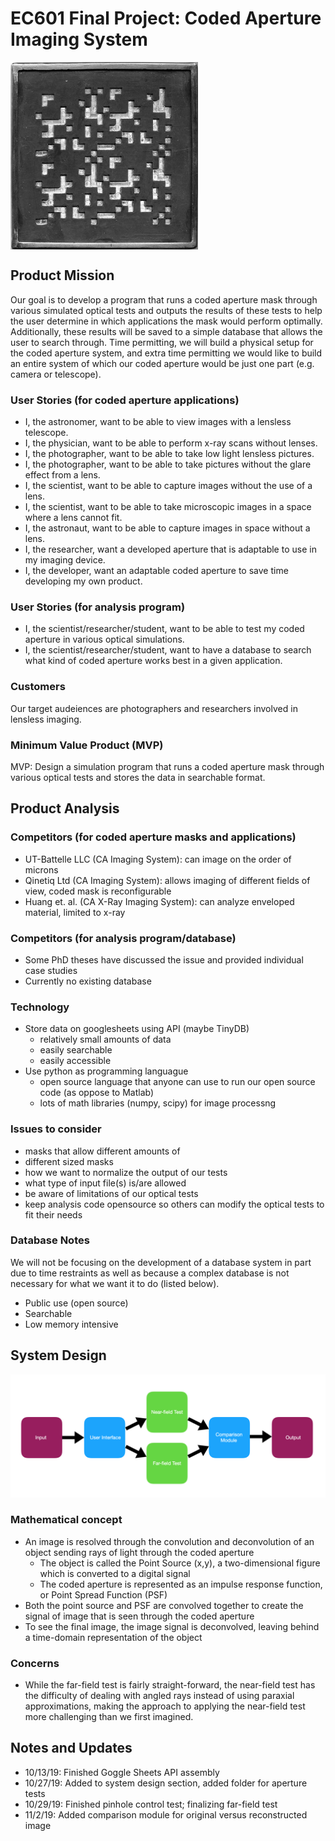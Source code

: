 # EC601 Final Project: Coded Aperture Imaging System
<img src="https://github.com/mbu54/601project/blob/master/Coded_aperture_mask_(for_gamma_camera).jpg" align="middle" style="width:300px;height:300px;">
 
## Product Mission
Our goal is to develop a program that runs a coded aperture mask through various simulated optical tests and outputs the results of these tests to help the user determine in which applications the mask would perform optimally. Additionally, these results will be saved to a simple database that allows the user to search through. Time permitting, we will build a physical setup for the coded aperture system, and extra time permitting we would like to build an entire system of which our coded aperture would be just one part (e.g. camera or telescope). 

  ### User Stories (for coded aperture applications)
  - I, the astronomer, want to be able to view images with a lensless telescope.
  - I, the physician, want to be able to perform x-ray scans without lenses.
  - I, the photographer, want to be able to take low light lensless pictures.
  - I, the photographer, want to be able to take pictures without the glare effect from a lens.
  - I, the scientist, want to be able to capture images without the use of a lens.
  - I, the scientist, want to be able to take microscopic images in a space where a lens cannot fit.
  - I, the astronaut, want to be able to capture images in space without a lens.
  - I, the researcher, want a developed aperture that is adaptable to use in my imaging device.
  - I, the developer, want an adaptable coded aperture to save time developing my own product.
  
  ### User Stories (for analysis program)
  - I, the scientist/researcher/student, want to be able to test my coded aperture in various optical simulations.
  - I, the scientist/researcher/student, want to have a database to search what kind of coded aperture works best in a given      application.

  ### Customers

  Our target audeiences are photographers and researchers involved in lensless imaging.

  ### Minimum Value Product (MVP)

  MVP: Design a simulation program that runs a coded aperture mask through various optical tests and stores the data in searchable format.

## Product Analysis

  ### Competitors (for coded aperture masks and applications)
  - UT-Battelle LLC (CA Imaging System): can image on the order of microns
  - Qinetiq Ltd (CA Imaging System): allows imaging of different fields of view, coded mask is reconfigurable
  - Huang et. al. (CA X-Ray Imaging System): can analyze enveloped material, limited to x-ray
  
  ### Competitors (for analysis program/database)
  - Some PhD theses have discussed the issue and provided individual case studies
  - Currently no existing database
  
  ### Technology
  - Store data on googlesheets using API (maybe TinyDB)
    - relatively small amounts of data
    - easily searchable
    - easily accessible
  - Use python as programming languague
    - open source language that anyone can use to run our open source code (as oppose to Matlab)
    - lots of math libraries (numpy, scipy) for image processng
  
  ### Issues to consider
   - masks that allow different amounts of 
   - different sized masks
   - how we want to normalize the output of our tests
   - what type of input file(s) is/are allowed
   - be aware of limitations of our optical tests
   - keep analysis code opensource so others can modify the optical tests to fit their needs
   
  ### Database Notes
  We will not be focusing on the development of a database system in part due to time restraints as well as because a complex database is not necessary for what we want it to do (listed below).
   - Public use (open source)
   - Searchable
   - Low memory intensive

  
## System Design
![system diagram](https://github.com/mbu54/601project/blob/master/Screen%20Shot%202019-10-07%20at%208.48.14%20PM.png)

 ### Mathematical concept
 - An image is resolved through the convolution and deconvolution of an object sending rays of light through the coded aperture
   - The object is called the Point Source (x,y), a two-dimensional figure which is converted to a digital signal
   - The coded aperture is represented as an impulse response function, or Point Spread Function (PSF)
 - Both the point source and PSF are convolved together to create the signal of image that is seen through the coded aperture
 - To see the final image, the image signal is deconvolved, leaving behind a time-domain representation of the object
 
 ### Concerns
 - While the far-field test is fairly straight-forward, the near-field test has the difficulty of dealing with angled rays instead of using paraxial approximations, making the approach to applying the near-field test more challenging than we first imagined.

## Notes and Updates
- 10/13/19: Finished Goggle Sheets API assembly
- 10/27/19: Added to system design section, added folder for aperture tests
- 10/29/19: Finished pinhole control test; finalizing far-field test
- 11/2/19: Added comparison module for original versus reconstructed image
